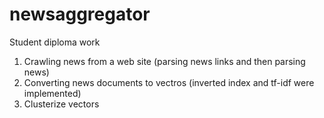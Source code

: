 # newsaggregator
Student diploma work

1) Crawling news from a web site (parsing news links and then parsing news)
2) Converting news documents to vectros (inverted index and tf-idf were implemented)
3) Clusterize vectors
